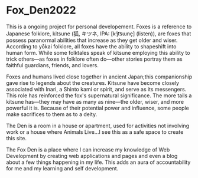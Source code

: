 # Fox_Den2022

This is a ongoing project for personal developement.
Foxes is a reference to Japanese folklore, kitsune (狐, キツネ, IPA: [kʲi̥t͡sɯne̞] (listen)), are foxes that possess paranormal abilities that increase as they get older and wiser. According to yōkai folklore, all foxes have the ability to shapeshift into human form. While some folktales speak of kitsune employing this ability to trick others—as foxes in folklore often do—other stories portray them as faithful guardians, friends, and lovers.

Foxes and humans lived close together in ancient Japan;this companionship gave rise to legends about the creatures. Kitsune have become closely associated with Inari, a Shinto kami or spirit, and serve as its messengers. This role has reinforced the fox's supernatural significance. The more tails a kitsune has—they may have as many as nine—the older, wiser, and more powerful it is. Because of their potential power and influence, some people make sacrifices to them as to a deity.

The Den is a room in a house or apartment, used for activities not involving work or a house where Animals Live...I see this as a safe space to create this site.

The Fox Den is a place where I can increase my knowledge of Web Development by creating web applications and pages and even a blog about a few things happening in my life. This adds an aura of accountability for me and my learning and self development.
